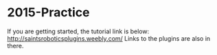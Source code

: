 2015-Practice
============
If you are getting started, the tutorial link is below:
http://saintsroboticsplugins.weebly.com/
Links to the plugins are also in there.
